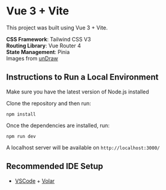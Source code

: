 # Vue 3 + Vite

This project was built using Vue 3 + Vite. 

<strong>CSS Framework</strong>: Tailwind CSS V3 <br/>
<strong>Routing Library</strong>: Vue Router 4 <br />
<strong>State Management</strong>: Pinia <br />
Images from [unDraw](https://undraw.co/illustrations)

## Instructions to Run a Local Environment

Make sure you have the latest version of Node.js installed

Clone the repository and then run: 

```
npm install
```

Once the dependencies are installed, run:

```
npm run dev
```

A localhost server will be available on ```http://localhost:3000/```

## Recommended IDE Setup

- [VSCode](https://code.visualstudio.com/) + [Volar](https://marketplace.visualstudio.com/items?itemName=johnsoncodehk.volar)
